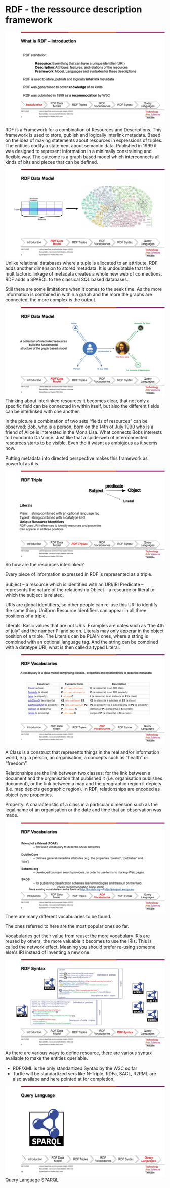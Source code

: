 # RDF - the ressource description framework

![RDF Introduction](images/03_RDF.png)

RDF is a Framework for a combination of Resources and Descriptions. This framework is used to store, publish and logically interlink metadata. Based on the idea of making statements about resources in expressions of triples. The entities codify a statement about semantic data. Published in 1999 it was designed to represent information in a minimally constraining and flexible way. The outcome is a graph based model which interconnects all kinds of bits and pieces that can be defined.  


![RDF Data Model](images/04_RDF.png)
Unlike relational databases where a tuple is allocated to an attribute, RDF adds another dimension to stored metadata.
It is undoubtable that the multifactoric linkage of metadata creates a whole new web of connections. 
RDF adds a SPARQL to the classical SQL based databases.

Still there are some limitations when it comes to the seek time. As the more information is combined in within a graph and the more the graphs are connected, the more complex is the output. 

![RDF Data Model](images/05_RDF.png)
Thinking about interlinked resources it becomes clear, that not only a specific field can be connected in within itself, but also the different fields can be interlinked with one another.

In the picture a combination of two sets “fields of resources” can be observed: Bob, who is a person, born on the 14th of July 1990 who is a friend of Alice is interested in the Mona Lisa. What connects Bobs interests to Leondardo Da Vince. Just like that a spiderweb of interconnected resources starts to be visible. Even tho it wasnt as ambigious as it seems now.

Putting metadata into directed perspective makes this framework as powerful as it is. 

![RDF Triple](images/06_RDF.png)
So how are the resources interlinked?

Every piece of information expressed in RDF is represented as a triple. 

Subject – a resource which is identified with an URI/IRI
Predicate – represents the nature of the relationship
Object – a resource or literal to which the subject is related.

URIs are global identifiers, so other people can re-use this URI to identify the same thing. Uniform Resource Identifiers can appear in all three positions of a triple.


Literals:
Basic values that are not URIs. Examples are dates such as “the 4th of july” and the number Pi and so on. Literals may only apperar in the object position of a triple.
The Literals can be PLAIN ones, where a string is combined with an optional language tag. 
And the string can be combined with a datatype URI, what is then called a typed Literal. 

![RDF Vocabularies](images/07_RDF.png)

A Class is a construct that represents things in the real and/or
information world, e.g. a person, an organisation, a concepts such as
“health” or “freedom”.

Relationships are the link between two classes; for the link between a
document and the organisation that published it (i.e. organisation
publishes document), or the link between a map and the geographic
region it depicts (i.e. map depicts geographic region). In RDF, relationships are encoded as object type properties.

Property. A characteristic of a class in a particular dimension such as
the legal name of an organisation or the date and time that an
observation was made.

![RDF Vocabularies](images/08_RDF.png)
There are many different vocabularies to be found. 

The ones referred to here are the most popular ones so far.

Vocabularies get their value from reuse: the more vocabulary IRIs are reused by others, the more valuable it becomes to use the IRIs. This is called the network effect.
Meaning you should prefer re-using someone else's IRI instead of inventing a new one.

 
![RDF Syntax](images/09_RDF.png)
As there are various ways to define resource, there are various syntax available to make the entities queriable. 

- RDF/XML is the only standartized Syntax by the W3C so far
- Turtle will be standartized sers like N-Triple, RDFa, SACL, R2RML are also availabe and here pointed at for completion.

![Query Language](images/10_RDF.png)
Query Language SPARQL
